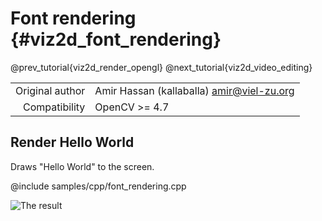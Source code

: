 # Font rendering {#viz2d_font_rendering}

@prev_tutorial{viz2d_render_opengl}
@next_tutorial{viz2d_video_editing}

|    |    |
| -: | :- |
| Original author | Amir Hassan (kallaballa) <amir@viel-zu.org> |
| Compatibility | OpenCV >= 4.7 |

## Render Hello World
Draws "Hello World" to the screen.

@include samples/cpp/font_rendering.cpp

![The result](doc/font_rendering.png)

